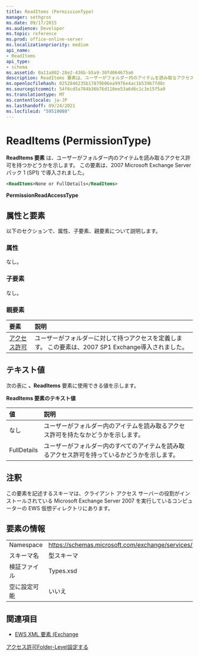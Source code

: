 ```yaml
---
title: ReadItems (PermissionType)
manager: sethgros
ms.date: 09/17/2015
ms.audience: Developer
ms.topic: reference
ms.prod: office-online-server
ms.localizationpriority: medium
api_name:
- ReadItems
api_type:
- schema
ms.assetid: 0a11a802-28e2-436b-b5a9-30fd064675a6
description: ReadItems 要素は、ユーザーがフォルダー内のアイテムを読み取るアクセス許可を持つかどうかを示します。 この要素は、2007 Microsoft Exchange Server パック 1 (SP1) で導入されました。
ms.openlocfilehash: 0252846235b17879b06ea9976e4ac1b539b7fd8c
ms.sourcegitcommit: 54f6cd5a704b36b76d110ee53a6d6c1c3e15f5a9
ms.translationtype: MT
ms.contentlocale: ja-JP
ms.lasthandoff: 09/24/2021
ms.locfileid: "59519080"
---
```

# <a name="readitems-permissiontype"></a>ReadItems (PermissionType)

**ReadItems 要素** は、ユーザーがフォルダー内のアイテムを読み取るアクセス許可を持つかどうかを示します。 この要素は、2007 Microsoft Exchange Server パック 1 (SP1) で導入されました。 
  
```xml
<ReadItems>None or FullDetails</ReadItems>
```

 **PermissionReadAccessType**
## <a name="attributes-and-elements"></a>属性と要素

以下のセクションで、属性、子要素、親要素について説明します。
  
### <a name="attributes"></a>属性

なし。
  
### <a name="child-elements"></a>子要素

なし。
  
### <a name="parent-elements"></a>親要素

|**要素**|**説明**|
|:-----|:-----|
|[アクセス許可](permission.md) <br/> |ユーザーがフォルダーに対して持つアクセスを定義します。 この要素は、2007 SP1 Exchange導入されました。  <br/> |
   
## <a name="text-value"></a>テキスト値

次の表に **、ReadItems** 要素に使用できる値を示します。 
  
**ReadItems 要素のテキスト値**

|**値**|**説明**|
|:-----|:-----|
|なし  <br/> |ユーザーがフォルダー内のアイテムを読み取るアクセス許可を持たなかどうかを示します。  <br/> |
|FullDetails  <br/> |ユーザーがフォルダー内のすべてのアイテムを読み取るアクセス許可を持っているかどうかを示します。  <br/> |
   
## <a name="remarks"></a>注釈

この要素を記述するスキーマは、クライアント アクセス サーバーの役割がインストールされている Microsoft Exchange Server 2007 を実行しているコンピューターの EWS 仮想ディレクトリにあります。
  
## <a name="element-information"></a>要素の情報

|||
|:-----|:-----|
|Namespace  <br/> |https://schemas.microsoft.com/exchange/services/2006/types  <br/> |
|スキーマ名  <br/> |型スキーマ  <br/> |
|検証ファイル  <br/> |Types.xsd  <br/> |
|空に設定可能  <br/> |いいえ  <br/> |
   
## <a name="see-also"></a>関連項目



- [EWS XML 要素 (Exchange](ews-xml-elements-in-exchange.md)


[アクセス許可Folder-Level設定する](https://msdn.microsoft.com/library/c7530e86-5112-401c-b10a-9c054ae59f07%28Office.15%29.aspx)

